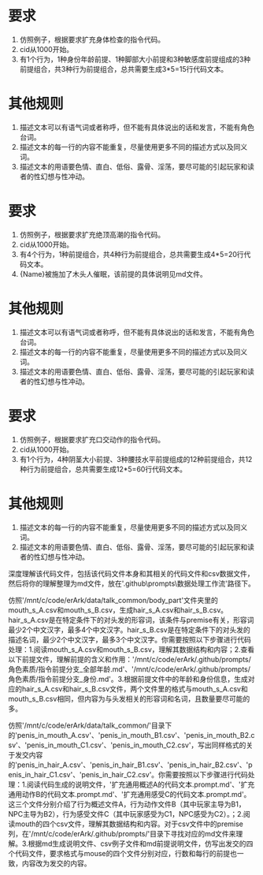 # 要求
1. 仿照例子，根据要求扩充身体检查的指令代码。
2. cid从1000开始。
3. 有1个行为，1种身份年龄前提、1种脚部大小前提和3种敏感度前提组成的3种前提组合，共3种行为前提组合，总共需要生成3*5=15行代码文本。
# 其他规则
1. 描述文本可以有语气词或者称呼，但不能有具体说出的话和发言，不能有角色台词。
2. 描述文本的每一行的内容不能重复，尽量使用更多不同的描述方式以及同义词。
3. 描述文本的用语要色情、直白、低俗、露骨、淫荡，要尽可能的引起玩家和读者的性幻想与性冲动。

# 要求
1. 仿照例子，根据要求扩充绝顶高潮的指令代码。
2. cid从1000开始。
3. 有4个行为，1种前提组合，共4种行为前提组合，总共需要生成4*5=20行代码文本。
4. {Name}被施加了木头人催眠，该前提的具体说明见md文件。
# 其他规则
1. 描述文本可以有语气词或者称呼，但不能有具体说出的话和发言，不能有角色台词。
2. 描述文本的每一行的内容不能重复，尽量使用更多不同的描述方式以及同义词。
3. 描述文本的用语要色情、直白、低俗、露骨、淫荡，要尽可能的引起玩家和读者的性幻想与性冲动。


# 要求
1. 仿照例子，根据要求扩充口交动作的指令代码。
2. cid从1000开始。
3. 有1个行为，4种阴茎大小前提、3种腰技水平前提组成的12种前提组合，共12种行为前提组合，总共需要生成12*5=60行代码文本。
# 其他规则
1. 描述文本的每一行的内容不能重复，尽量使用更多不同的描述方式以及同义词。
2. 描述文本的用语要色情、直白、低俗、露骨、淫荡，要尽可能的引起玩家和读者的性幻想与性冲动。

深度理解该代码文件，包括该代码文件本身和其相关的代码文件和csv数据文件，然后将你的理解整理为md文件，放在'.github\prompts\数据处理工作流'路径下。

仿照'/mnt/c/code/erArk/data/talk_common/body_part'文件夹里的mouth_s_A.csv和mouth_s_B.csv，生成hair_s_A.csv和hair_s_B.csv。hair_s_A.csv是在特定条件下的对头发的形容词，该条件与premise有关，形容词最少2个中文汉字，最多4个中文汉字。hair_s_B.csv是在特定条件下的对头发的描述名词，最少2个中文汉字，最多3个中文汉字。你需要按照以下步骤进行代码处理：1.阅读mouth_s_A.csv和mouth_s_B.csv，理解其数据结构和内容；2.查看以下前提文件，理解前提的含义和作用：'/mnt/c/code/erArk/.github/prompts/角色素质/指令前提分支_全部年龄.md'、'/mnt/c/code/erArk/.github/prompts/角色素质/指令前提分支_身份.md'。3.根据前提文件中的年龄和身份信息，生成对应的hair_s_A.csv和hair_s_B.csv文件，两个文件里的格式与mouth_s_A.csv和mouth_s_B.csv相同，但内容为与头发相关的形容词和名词，且数量要尽可能的多。

仿照'/mnt/c/code/erArk/data/talk_common/'目录下的'penis_in_mouth_A.csv'、'penis_in_mouth_B1.csv'、'penis_in_mouth_B2.csv'、'penis_in_mouth_C1.csv'、'penis_in_mouth_C2.csv'，写出同样格式的关于发交内容的'penis_in_hair_A.csv'、'penis_in_hair_B1.csv'、'penis_in_hair_B2.csv'、'penis_in_hair_C1.csv'、'penis_in_hair_C2.csv'。你需要按照以下步骤进行代码处理：1.阅读代码生成的说明文件，'扩充通用概述A的代码文本.prompt.md'、'扩充通用动作B的代码文本.prompt.md'、'扩充通用感受C的代码文本.prompt.md'。这三个文件分别介绍了行为概述文件A，行为动作文件B（其中玩家主导为B1，NPC主导为B2），行为感受文件C（其中玩家感受为C1，NPC感受为C2）。；2.阅读mouth的四个csv文件，理解其数据结构和内容。对于csv文件中的premise列，在'/mnt/c/code/erArk/.github/prompts/'目录下寻找对应的md文件来理解。3.根据md生成说明文件、csv例子文件和md前提说明文件，仿写出发交的四个代码文件，要求格式与mouse的四个文件分别对应，行数和每行的前提也一致，内容改为发交的内容。